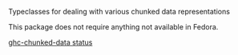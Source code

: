 Typeclasses for dealing with various chunked data representations

This package does not require anything not available in Fedora.

[ghc-chunked-data status](https://copr.fedorainfracloud.org/coprs/dshea/bdcs-haskell-deps/package/ghc-chunked-data/status_image/last_build.png)

